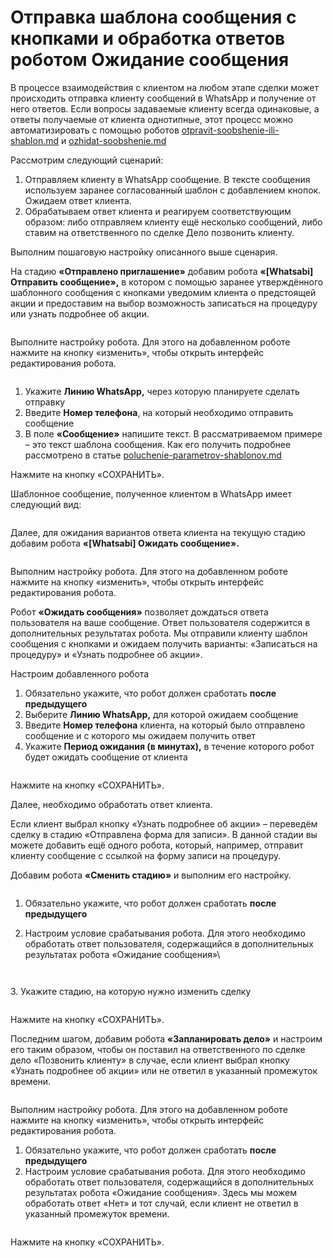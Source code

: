 # Отправка шаблона сообщения с кнопками и обработка ответов роботом Ожидание сообщения

В процессе взаимодействия с клиентом на любом этапе сделки может происходить отправка клиенту сообщений в WhatsApp и получение от него ответов. Если вопросы задаваемые клиенту всегда одинаковые, а ответы получаемые от клиента однотипные, этот процесс можно автоматизировать с помощью роботов [otpravit-soobshenie-ili-shablon.md](../roboty-i-aktiviti/roboty-i-aktiviti-biznes-processov/otpravit-soobshenie-ili-shablon.md "mention") и [ozhidat-soobshenie.md](../roboty-i-aktiviti/roboty-i-aktiviti-biznes-processov/ozhidat-soobshenie.md "mention")

Рассмотрим следующий сценарий:

1. Отправляем клиенту в WhatsApp сообщение. В тексте сообщения используем заранее согласованный шаблон с добавлением кнопок. Ожидаем ответ клиента.
2. Обрабатываем ответ клиента и реагируем соответствующим образом: либо отправляем клиенту ещё несколько сообщений, либо ставим на ответственного по сделке Дело позвонить клиенту.

Выполним пошаговую настройку описанного выше сценария.

На стадию **«Отправлено приглашение»** добавим робота **«\[Whatsabi] Отправить сообщение»,** в котором с помощью заранее утверждённого шаблонного сообщения с кнопками уведомим клиента о предстоящей акции и предоставим на выбор возможность записаться на процедуру или узнать подробнее об акции.

<figure><img src="../.gitbook/assets/image (253).png" alt=""><figcaption></figcaption></figure>

Выполните настройку робота. Для этого на добавленном роботе нажмите на кнопку «изменить», чтобы открыть интерфейс редактирования робота.

<figure><img src="../.gitbook/assets/image (20).png" alt=""><figcaption></figcaption></figure>

1. Укажите **Линию WhatsApp,** через которую планируете сделать отправку
2. Введите **Номер телефона**, на который необходимо отправить сообщение
3. В поле **«Сообщение»** напишите текст. В рассматриваемом примере – это текст шаблона сообщения. Как его получить подробнее рассмотрено в статье [poluchenie-parametrov-shablonov.md](../vozmozhnosti/poluchenie-parametrov-shablonov.md "mention")

Нажмите на кнопку «СОХРАНИТЬ».

Шаблонное сообщение, полученное клиентом в WhatsApp имеет следующий вид:

<figure><img src="../.gitbook/assets/image (269).png" alt=""><figcaption></figcaption></figure>

Далее, для ожидания вариантов ответа клиента на текущую стадию добавим робота **«\[Whatsabi] Ожидать сообщение».**

<figure><img src="../.gitbook/assets/image (255).png" alt=""><figcaption></figcaption></figure>

Выполним настройку робота. Для этого на добавленном роботе нажмите на кнопку «изменить», чтобы открыть интерфейс редактирования робота.

Робот **«Ожидать сообщения»** позволяет дождаться ответа пользователя на ваше сообщение. Ответ пользователя содержится в дополнительных результатах робота. Мы отправили клиенту шаблон сообщения с кнопками и ожидаем получить варианты: «Записаться на процедуру» и «Узнать подробнее об акции».

Настроим добавленного робота

1. Обязательно укажите, что робот должен сработать **после предыдущего**
2. Выберите **Линию WhatsApp,** для которой ожидаем сообщение
3. Введите **Номер телефона** клиента, на который было отправлено сообщение и с которого мы ожидаем получить ответ
4. Укажите **Период ожидания (в минутах),** в течение которого робот будет ожидать сообщение от клиента

<figure><img src="../.gitbook/assets/image (19) (1).png" alt=""><figcaption></figcaption></figure>

Нажмите на кнопку «СОХРАНИТЬ».

Далее, необходимо обработать ответ клиента.&#x20;

Если клиент выбрал кнопку «Узнать подробнее об акции» – переведём сделку в стадию «Отправлена форма для записи». В данной стадии вы можете добавить ещё одного робота, который, например, отправит клиенту сообщение с ссылкой на форму записи на процедуру.

Добавим робота **«Сменить стадию»** и выполним его настройку.

<figure><img src="../.gitbook/assets/image (257).png" alt=""><figcaption></figcaption></figure>

1. Обязательно укажите, что робот должен сработать **после предыдущего**
2.  Настроим условие срабатывания робота. Для этого необходимо обработать ответ пользователя, содержащийся в дополнительных результатах робота «Ожидание сообщения»\


    <figure><img src="../.gitbook/assets/image (261).png" alt=""><figcaption></figcaption></figure>

    <figure><img src="../.gitbook/assets/image (263).png" alt=""><figcaption></figcaption></figure>

3\. Укажите стадию, на которую нужно изменить сделку

<figure><img src="../.gitbook/assets/image (264).png" alt=""><figcaption></figcaption></figure>

Нажмите на кнопку «СОХРАНИТЬ».

Последним шагом, добавим робота **«Запланировать дело»** и настроим его таким образом, чтобы он поставил на ответственного по сделке дело «Позвонить клиенту» в случае, если клиент выбрал кнопку «Узнать подробнее об акции» или не ответил в указанный промежуток времени.

<figure><img src="../.gitbook/assets/image (265).png" alt=""><figcaption></figcaption></figure>

Выполним настройку робота. Для этого на добавленном роботе нажмите на кнопку «изменить», чтобы открыть интерфейс редактирования робота.

1. Обязательно укажите, что робот должен сработать **после предыдущего**
2. Настроим условие срабатывания робота. Для этого необходимо обработать ответ пользователя, содержащийся в дополнительных результатах робота «Ожидание сообщения». Здесь мы можем обработать ответ «Нет» и тот случай, если клиент не ответил в указанный промежуток времени.

<figure><img src="../.gitbook/assets/image (267).png" alt=""><figcaption></figcaption></figure>

Нажмите на кнопку «СОХРАНИТЬ».
